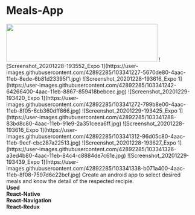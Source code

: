 # Meals-App
<img src="https://user-images.githubusercontent.com/42892285/103341174-2c1f2100-4aac-11eb-8d00-dac1d0075424.jpg" width=400px width="100" height="100"/>
![Screenshot_20201228-193552_Expo 1](https://user-images.githubusercontent.com/42892285/103341227-5670de80-4aac-11eb-8ede-6b81d23395f1.jpg)
![Screenshot_20201228-193616_Expo 1](https://user-images.githubusercontent.com/42892285/103341242-64266400-4aac-11eb-8867-859418bebcec.jpg)
![Screenshot_20201229-193420_Expo 1](https://user-images.githubusercontent.com/42892285/103341272-799b8e00-4aac-11eb-8f05-6cb360dff866.jpg)
![Screenshot_20201229-193425_Expo 1](https://user-images.githubusercontent.com/42892285/103341288-83bd8c80-4aac-11eb-91e9-2a351ceea6ff.jpg)
![Screenshot_20201228-193616_Expo 1](https://user-images.githubusercontent.com/42892285/103341312-96d05c80-4aac-11eb-9ecf-cbc287a22513.jpg)
![Screenshot_20201228-193627_Expo 1](https://user-images.githubusercontent.com/42892285/103341326-a3ed4b80-4aac-11eb-84c4-c8884de7c61e.jpg)
![Screenshot_20201229-193439_Expo 1](https://user-images.githubusercontent.com/42892285/103341338-b071a400-4aac-11eb-8f08-7597d6e22bcf.jpg)
Create an android app to select desired meals and know the detail of the respected recipie.
<br>
<b>Used<br>
React-Native<br>
React-Navigation<br>
React-Redux<br></b>

<br>

